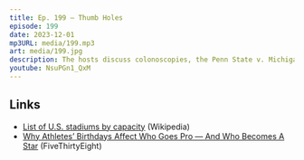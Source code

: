 ```yaml
---
title: Ep. 199 – Thumb Holes
episode: 199
date: 2023-12-01
mp3URL: media/199.mp3
art: media/199.jpg
description: The hosts discuss colonoscopies, the Penn State v. Michigan tailgate chanting, Dennis' fishing shirt with special sleeves, Erik takes his kids to martial arts competitions, is restarting dance classes, football players are amazing athletes, the Israel-Hamas war, and the US presidential race.
youtube: NsuPGn1_QxM
---
```


## Links

- [List of U.S. stadiums by capacity](https://en.wikipedia.org/wiki/List_of_U.S._stadiums_by_capacity) (Wikipedia)
- [Why Athletes’ Birthdays Affect Who Goes Pro — And Who Becomes A Star](https://fivethirtyeight.com/features/why-athletes-birthdays-affect-who-goes-pro-and-who-becomes-a-star/) (FiveThirtyEight)
